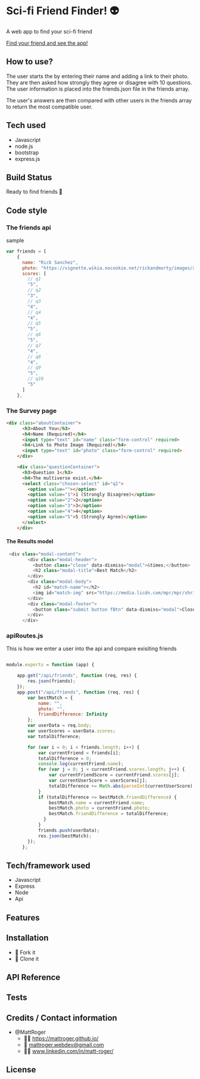 # Sci-fi Friend Finder! :alien:
 A web app to find your sci-fi friend
 
 [Find your friend and see the app!](https://evening-sea-45437.herokuapp.com/)

## How to use?
The user starts the by entering their name and adding a link to their photo. They are then asked how strongly they agree or disagree with 10 questions. The user information is placed into the friends.json file in the friends array.

The user's answers are then compared with other users in the friends array to return the most compatible user.

## Tech used
* Javascript
* node.js
* bootstrap
* express.js

## Build Status
Ready to find friends :checkered_flag:

## Code style
### The friends api
sample
```javascript
var friends = [
    {
      name: "Rick Sanchez",
      photo: "https://vignette.wikia.nocookie.net/rickandmorty/images/a/a6/Rick_Sanchez.png/revision/latest/scale-to-width-down/310?cb=20160923150728",
      scores: [
        // q1
        "5",
        // q2
        "3",
        // q3
        "4",
        // q4
        "4",
        // q5
        "5",
        // q6
        "5",
        // q7
        "4",
        // q8
        "4",
        // q9
        "5",
        // q10
        "5"
      ]
    },
```
### The Survey page
```html
<div class="aboutContainer">
      <h3>About You</h3>
      <h4>Name (Required)</h4>
      <input type="text" id="name" class="form-control" required>
      <h4>Link to Photo Image (Required)</h4>
      <input type="text" id="photo" class="form-control" required>
    </div>

    <div class="questionContainer">
      <h3>Question 1</h3>
      <h4>The multiverse exist.</h4>
      <select class="chosen-select" id="q1">
        <option value=""></option>
        <option value="1">1 (Strongly Disagree)</option>
        <option value="2">2</option>
        <option value="3">3</option>
        <option value="4">4</option>
        <option value="5">5 (Strongly Agree)</option>
      </select>
    </div>
```
#### The Results model
```javascript
 <div class="modal-content">
        <div class="modal-header">
          <button class="close" data-dismiss="modal">&times;</button>
          <h2 class="modal-title">Best Match</h2>
        </div>
        <div class="modal-body">
          <h2 id="match-name"></h2>
          <img id="match-img" src="https://media.licdn.com/mpr/mpr/shrinknp_400_400/p/6/005/064/1bd/3435aa3.jpg" alt="">
        </div>
        <div class="modal-footer">
          <button class="submit button fBtn" data-dismiss="modal">Close</button>
        </div>
      </div>
```

### apiRoutes.js
This is how we enter a user into the api and compare exisiting friends
```javascript

module.exports = function (app) {

    app.get("/api/friends", function (req, res) {
        res.json(friends);
    });
    app.post("/api/friends", function (req, res) {
        var bestMatch = {
            name: "",
            photo: "",
            friendDifference: Infinity
        };
        var userData = req.body;
        var userScores = userData.scores;
        var totalDifference;

        for (var i = 0; i < friends.length; i++) {
            var currentFriend = friends[i];
            totalDifference = 0;
            console.log(currentFriend.name);
            for (var j = 0; j < currentFriend.scores.length; j++) {
                var currentFriendScore = currentFriend.scores[j];
                var currentUserScore = userScores[j];
                totalDifference += Math.abs(parseInt(currentUserScore) - parseInt(currentFriendScore));
            }
            if (totalDifference <= bestMatch.friendDifference) {
                bestMatch.name = currentFriend.name;
                bestMatch.photo = currentFriend.photo;
                bestMatch.friendDifference = totalDifference;
              }
            }
            friends.push(userData); 
            res.json(bestMatch);
        });
      }; 
```

## Tech/framework used
* Javascript
* Express
* Node
* Api

## Features

## Installation
* :trident: Fork it
* :sheep: Clone it


## API Reference

## Tests



## Credits / Contact information
* @MattRoger 
  * :man_office_worker: https://mattroger.github.io/
  * :e-mail: mattroger.webdev@gmail.com
  * :man_office_worker: www.linkedin.com/in/matt-roger/


## License
